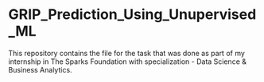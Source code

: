 # GRIP_Prediction_Using_Unupervised_ML
This repository contains the file for the task that was done as part of my internship in The Sparks Foundation with specialization - Data Science &amp; Business Analytics.
